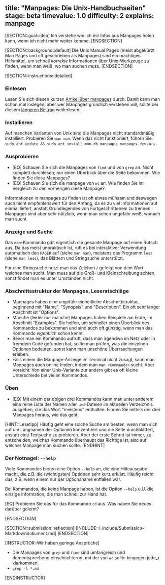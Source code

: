 title: "Manpages: Die Unix-Handbuchseiten"
stage: beta
timevalue: 1.0
difficulty: 2
explains: manpage
---

[SECTION::goal::idea]
Ich verstehe wie ich mir Infos aus Manpages holen kann, wenn ich nicht mehr weiter komme.
[ENDSECTION]

[SECTION::background::default]
Die Unix Manual Pages (meist abgekürzt Man Pages und oft geschrieben als Manpages) 
sind ein mächtiges Hilfsmittel, um schnell _korrekte_ Informationen über Unix-Werkzeuge zu finden, 
wenn man weiß, wo man suchen muss.
[ENDSECTION]

[SECTION::instructions::detailed]

### Einlesen

Lesen Sie sich diesen kurzen
[Artikel über manpages](https://www.baeldung.com/linux/man-pages)
durch.
Damit kann man schon mal loslegen, aber wer Manpages gründlich verstehen will,
sollte bei diesem
[längeren Beitrag](https://itsfoss.com/linux-man-page-guide/) 
weiterlesen.


### Installieren

Auf manchen Varianten von Unix sind die Manpages nicht standardmäßig installiert.
Probieren Sie `man man`. 
Wenn das nicht funktioniert, führen Sie 
`sudo apt update && sudo apt install man-db manpages manpages-dev` aus.


### Ausprobieren

- [EQ] Schauen Sie sich die Manpages von `find` und von `grep` an.
  Nicht komplett durchlesen; nur einen Überblick über die Seite bekommen.
  Wie finden Sie diese Manpages?
- [EQ] Schauen Sie sich die manpage von `wc` an. 
  Wie finden Sie im Vergleich zu den vorherigen diese Manpage?

Informationen in manpages zu finden ist oft etwas mühsam und deswegen auch nicht 
empfehlenswert für den Anfang, da es zu viel Informationen auf einmal liefert, anstatt
Grundlegendes von Fortgeschrittenem zu trennen.
Manpages sind aber sehr nützlich, wenn man schon ungefähr weiß, wonach man sucht.


### Anzeige und Suche

Das `man`-Kommando gibt eigentlich die gesamte Manpage auf einen Rutsch aus.
Da das meist unpraktisch ist, ruft es bei interaktiver Verwendung automatisch
den `PAGER` auf (siehe `man man`), meistens das Programm `less` (siehe `man less`),
das Blättern und Stringsuche unterstützt.

Für eine Stringsuche nutzt man das Zeichen `/` gefolgt von 
dem Wort welches man sucht. Man muss auf die Groß- und Kleinschreibung achten, 
sonst findet man es unter Umständen nicht.


### Abschnittsstruktur der Manpages, Leseratschläge

- Manpages haben eine ungefähr einheitliche Abschnittstruktur, beginnend mit
  "Name", "Synopsis" und "Description".
  Ein oft sehr langer Abschnitt ist "Options".
- Manche (leider nur manche) Manpages haben Beispiele am Ende, im Abschnitt "Examples". 
  Sie helfen, um schneller einen Überblick des Kommandos zu bekommen
  und sind auch oft günstig, wenn man das Kommando _eigentlich_ schon kennt.
- Bevor man ein Kommando aufruft, dass man irgendwo im Netz oder in fremdem Code gefunden hat,
  sollte man prüfen, was die einzelnen Optionen bedeuten, 
  sonst kann man unschöne Überraschungen erleben. 
- Falls einem die Manpage-Anzeige im Terminal nicht zusagt, kann man Manpages auch online finden, 
  indem man `man <Kommando>` sucht.
  Aber Vorsicht: Von einer Unix-Variante zur andern gibt es oft kleine Unterschiede bei 
  vielen Kommandos.


### Üben

- [EQ] Mit einem der obigen drei Kommandos kann man unter anderem eine reine Liste der Namen
  aller `.md`-Dateien im aktuellen Verzeichnis ausgeben, die das Wort "meistens" enthalten.
  Finden Sie mittels der drei Manpages heraus, wie das geht.

[HINT::Lesetipp]
Häufig geht eine solche Suche am besten, wenn man sich auf die Langnamen der
Optionen konzentriert und die Seite durchblättert, anstatt eine Textsuche zu probieren.
Aber der erste Schritt ist immer, zu entscheiden, welches Kommando überhaupt das Richtige ist,
also auf welcher Manpage man suchen sollte.
[ENDHINT]


### Der Notnagel: `--help`

Viele Kommandos bieten eine Option `--help` an, die eine Hilfeausgabe macht,
die z.B. die (wichtigsten) Optionen sehr kurz erklärt.
Häufig reicht das, z.B. wenn einem nur der Optionsname entfallen war.

Bei Kommandos, die keine Manpage haben, ist die Option `--help` u.U. 
die einzige Information, die man schnell zur Hand hat.

[EQ] Probieren Sie das für das Kommando `cd` aus.
Was haben Sie neues darüber gelernt?

[ENDSECTION]

[SECTION::submission::reflection]
[INCLUDE::/_include/Submission-Markdowndokument.md]
[ENDSECTION]

[INSTRUCTOR::Wir haben geringe Ansprüche]

- Die Manpages von `grep` und `find` sind umfangreich und dementsprechend einschüchternd,
  mit der von `wc` sollte hingegen jede_r klarkommen.
- `grep -l *.md`

[ENDINSTRUCTOR]